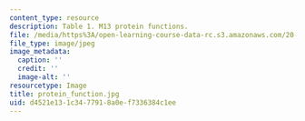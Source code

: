 ```yaml
---
content_type: resource
description: Table 1. M13 protein functions.
file: /media/https%3A/open-learning-course-data-rc.s3.amazonaws.com/20-109-laboratory-fundamentals-in-biological-engineering-fall-2007/d4521e131c3477918a0ef7336384c1ee_protein_function.jpg
file_type: image/jpeg
image_metadata:
  caption: ''
  credit: ''
  image-alt: ''
resourcetype: Image
title: protein_function.jpg
uid: d4521e13-1c34-7791-8a0e-f7336384c1ee
---
```

